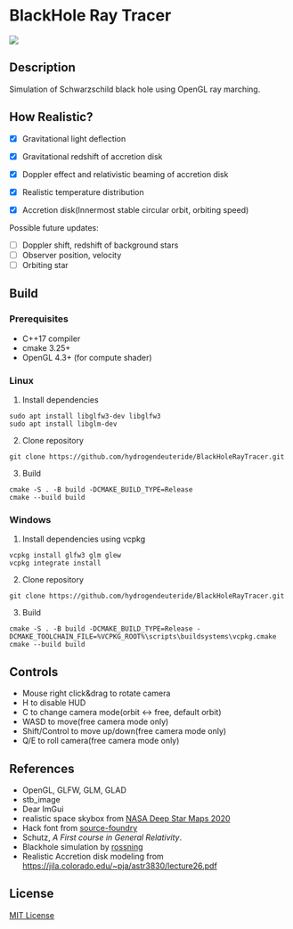 # BlackHole Ray Tracer

![](image/BlackHole2.gif)

## Description
Simulation of Schwarzschild black hole using OpenGL ray marching.

## How Realistic?
- [x] Gravitational light deflection
- [x] Gravitational redshift of accretion disk
- [x] Doppler effect and relativistic beaming of accretion disk
- [x] Realistic temperature distribution
- [x] Accretion disk(Innermost stable circular orbit, orbiting speed)


Possible future updates:
- [ ] Doppler shift, redshift of background stars
- [ ] Observer position, velocity
- [ ] Orbiting star

## Build
### Prerequisites
- C++17 compiler
- cmake 3.25+
- OpenGL 4.3+ (for compute shader)

### Linux
1. Install dependencies
```
sudo apt install libglfw3-dev libglfw3
sudo apt install libglm-dev
```
2. Clone repository
```
git clone https://github.com/hydrogendeuteride/BlackHoleRayTracer.git
```
3. Build
```
cmake -S . -B build -DCMAKE_BUILD_TYPE=Release
cmake --build build
```
### Windows
1. Install dependencies using vcpkg
```
vcpkg install glfw3 glm glew
vcpkg integrate install
```
2. Clone repository
```
git clone https://github.com/hydrogendeuteride/BlackHoleRayTracer.git
```
3. Build
```
cmake -S . -B build -DCMAKE_BUILD_TYPE=Release -DCMAKE_TOOLCHAIN_FILE=%VCPKG_ROOT%\scripts\buildsystems\vcpkg.cmake
cmake --build build
```

## Controls
- Mouse right click&drag to rotate camera
- H to disable HUD
- C to change camera mode(orbit <-> free, default orbit)
- WASD to move(free camera mode only)
- Shift/Control to move up/down(free camera mode only)
- Q/E to roll camera(free camera mode only)

## References
- OpenGL, GLFW, GLM, GLAD
- stb_image
- Dear ImGui
- realistic space skybox from [NASA Deep Star Maps 2020](https://svs.gsfc.nasa.gov/4851)
- Hack font from [source-foundry](https://github.com/source-foundry/Hack)
- Schutz, _A First course in General Relativity_. 
- Blackhole simulation by [rossning](https://github.com/rossning92/Blackhole)
- Realistic Accretion disk modeling from https://jila.colorado.edu/~pja/astr3830/lecture26.pdf

## License
[MIT License](LICENSE)